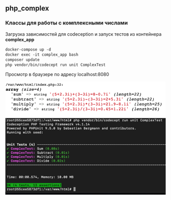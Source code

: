 ## php_complex
### Классы для работы с комплексными числами

Загрузка зависимостей для codeception и запуск тестов из контейнера **complex_app**

```
docker-compose up -d
docker exec -it complex_app bash
composer update
php vendor/bin/codecept run unit ComplexTest
```
Просмотр в браузере по адресу localhost:8080

![Пример вывода в браузере](/app/screens/result.png)
![Пример работы тестов](/app/screens/tests.png)

